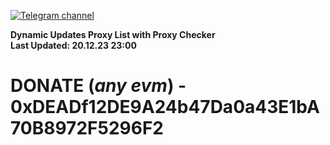 [![Telegram channel](https://img.shields.io/endpoint?url=https://runkit.io/damiankrawczyk/telegram-badge/branches/master?url=https://t.me/n4z4v0d)](https://t.me/n4z4v0d) 

**Dynamic Updates Proxy List with Proxy Checker**  
**Last Updated: 20.12.23 23:00**

# DONATE (_any evm_) - 0xDEADf12DE9A24b47Da0a43E1bA70B8972F5296F2
